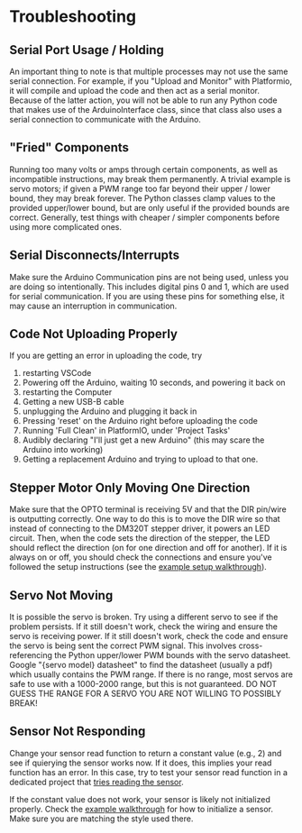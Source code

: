 # Troubleshooting

## Serial Port Usage / Holding

An important thing to note is that multiple processes may not use the same serial connection. For example, if you "Upload and Monitor" with Platformio, it will compile and upload the code and then act as a serial monitor. Because of the latter action, you will not be able to run any Python code that makes use of the ArduinoInterface class, since that class also uses a serial connection to communicate with the Arduino.

## "Fried" Components

Running too many volts or amps through certain components, as well as incompatible instructions, may break them permanently. A trivial example is servo motors; if given a PWM range too far beyond their upper / lower bound, they may break forever. The Python classes clamp values to the provided upper/lower bound, but are only useful if the provided bounds are correct. Generally, test things with cheaper / simpler components before using more complicated ones.

## Serial Disconnects/Interrupts

Make sure the Arduino Communication pins are not being used, unless you are doing so intentionally. This includes digital pins 0 and 1, which are used for serial communication. If you are using these pins for something else, it may cause an interruption in communication.

## Code Not Uploading Properly

If you are getting an error in uploading the code, try

1. restarting VSCode
1. Powering off the Arduino, waiting 10 seconds, and powering it back on
1. restarting the Computer
1. Getting a new USB-B cable
1. unplugging the Arduino and plugging it back in
1. Pressing 'reset' on the Arduino right before uploading the code
1. Running 'Full Clean' in PlatformIO, under 'Project Tasks'
1. Audibly declaring "I'll just get a new Arduino" (this may scare the Arduino into working)
1. Getting a replacement Arduino and trying to upload to that one.

## Stepper Motor Only Moving One Direction

Make sure that the OPTO terminal is receiving 5V and that the DIR pin/wire is outputting correctly. One way to do this is to move the DIR wire so that instead of connecting to the DM320T stepper driver, it powers an LED circuit. Then, when the code sets the direction of the stepper, the LED should reflect the direction (on for one direction and off for another). If it is always on or off, you should check the connections and ensure you've followed the setup instructions (see the [example setup walkthrough](/docs/ExampleSetupWalkthrough.md)).

## Servo Not Moving

It is possible the servo is broken. Try using a different servo to see if the problem persists. If it still doesn't work, check the wiring and ensure the servo is receiving power. If it still doesn't work, check the code and ensure the servo is being sent the correct PWM signal. This involves cross-referencing the Python upper/lower PWM bounds with the servo datasheet. Google "{servo model} datasheet" to find the datasheet (usually a pdf) which usually contains the PWM range. If there is no range, most servos are safe to use with a 1000-2000 range, but this is not guaranteed. DO NOT GUESS THE RANGE FOR A SERVO YOU ARE NOT WILLING TO POSSIBLY BREAK!

## Sensor Not Responding

Change your sensor read function to return a constant value (e.g., 2) and see if quierying the sensor works now. If it does, this implies your read function has an error. In this case, try to test your sensor read function in a dedicated project that [tries reading the sensor](https://stackoverflow.com/help/minimal-reproducible-example).

If the constant value does not work, your sensor is likely not initialized properly. Check the [example walkthrough](/docs/ExampleSetupWalkthrough.md) for how to initialize a sensor. Make sure you are matching the style used there.
